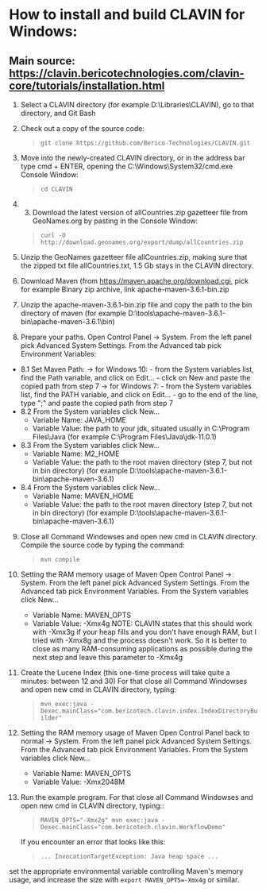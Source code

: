 # How to install and build CLAVIN for Windows:
Main source: https://clavin.bericotechnologies.com/clavin-core/tutorials/installation.html
-------------------------------------------

1. Select a CLAVIN directory (for example D:\Libraries\CLAVIN), go to that directory,
 and Git Bash

2. Check out a copy of the source code:
	> `git clone https://github.com/Berico-Technologies/CLAVIN.git`

3. Move into the newly-created CLAVIN directory, or in the address bar type cmd + ENTER,
 opening the C:\Windows\System32/cmd.exe Console Window:
	> `cd CLAVIN`

4. 3. Download the latest version of allCountries.zip gazetteer file from GeoNames.org
by pasting in the Console Window:
	> `curl -O http://download.geonames.org/export/dump/allCountries.zip`

5. Unzip the GeoNames gazetteer file allCountries.zip, making sure that the zipped txt file
allCountries.txt, 1.5 Gb stays in the CLAVIN directory.

6. Download Maven (from https://maven.apache.org/download.cgi, pick for example Binary zip archive,
link apache-maven-3.6.1-bin.zip

7. Unzip the apache-maven-3.6.1-bin.zip file and copy the path to the bin directory of maven
(for example D:\tools\apache-maven-3.6.1-bin\apache-maven-3.6.1\bin)

8. Prepare your paths. Open Control Panel -> System. From the left panel pick Advanced System Settings.
From the Advanced tab pick Environment Variables:
* 8.1 Set Maven Path:
	-> for Windows 10:
		- from the System variables list, find the Path variable, and click on Edit...
			- click on New and paste the copied path from step 7
	-> for Windows 7:
		- from the System variables list, find the PATH variable, and click on Edit...
			- go to the end of the line, type ";" and paste the copied path from step 7
* 8.2 From the System variables click New...
	- Variable Name: JAVA_HOME
	- Variable Value: the path to your jdk, situated usually in C:\Program Files\Java
	 (for example C:\Program Files\Java\jdk-11.0.1)
* 8.3 From the System variables click New...
	- Variable Name: M2_HOME
	- Variable Value: the path to the root maven directory (step 7, but not in bin directory)
	 (for example D:\tools\apache-maven-3.6.1-bin\apache-maven-3.6.1)
* 8.4 From the System variables click New...
	- Variable Name: MAVEN_HOME
	- Variable Value: the path to the root maven directory (step 7, but not in bin directory)
	 (for example D:\tools\apache-maven-3.6.1-bin\apache-maven-3.6.1)
	 
9. Close all Command Windowses and open new cmd in CLAVIN directory. Compile the source code
by typing the command:
	> `mvn compile`

10. Setting the RAM memory usage of Maven Open Control Panel -> System. From the left panel
pick Advanced System Settings. From the Advanced tab pick Environment Variables.
 From the System variables click New...
	- Variable Name: MAVEN_OPTS
	- Variable Value: -Xmx4g
NOTE: CLAVIN states that this should work with -Xmx3g if your heap fills and you don't have 
enough RAM, but I tried with -Xmx8g and the process doesn't work. So it is better to close 
as many RAM-consuming applications as possible during the next step and leave this parameter
to -Xmx4g

11. Create the Lucene Index (this one-time process will take quite a minutes: between 12 and 30)
For that close all Command Windowses and open new cmd in CLAVIN directory, typing:
	> `mvn exec:java -Dexec.mainClass="com.bericotech.clavin.index.IndexDirectoryBuilder"`

12. Setting the RAM memory usage of Maven Open Control Panel back to normal -> System.
From the left panel pick Advanced System Settings. From the Advanced tab pick
Environment Variables. From the System variables click New...
	- Variable Name: MAVEN_OPTS
	- Variable Value: -Xmx2048M

13. Run the example program. For that close all Command Windowses and open new cmd in CLAVIN
directory, typing::
	> `MAVEN_OPTS="-Xmx2g" mvn exec:java -Dexec.mainClass="com.bericotech.clavin.WorkflowDemo"`
	
	If you encounter an error that looks like this:
	> `... InvocationTargetException: Java heap space ...`
	
set the appropriate environmental variable controlling Maven's memory usage,
and increase the size with `export MAVEN_OPTS=-Xmx4g` or similar.